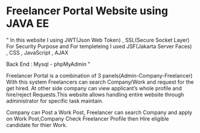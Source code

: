 
# Freelancer Portal Website using JAVA EE 

" In this website I using JWT(Json Web Token) , SSL(Secure Socket Layer) For Security Purpose and For templeteing I used JSF(Jakarta Server Faces) , CSS , JavaScript , AJAX 

Back End : Mysql - phpMyAdmin "

Freelancer Portal is a combination of 3 panels(Admin-Company-Freelancer) With this system Freelancers can search Company/Work and request for the get hired. At other side company can view applicant’s whole profile and hire/reject Requests.This website allows handling entire website through administrator for specific task maintain.

Company can Post a Work Post, Freelancer can search Company and apply on Work Post,Company Check Freelancer Profile then Hire eligible candidate for thier Work.



